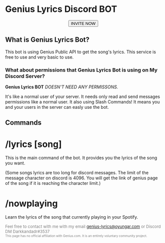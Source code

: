 # Genius Lyrics Discord BOT

<link rel="preconnect" href="https://fonts.gstatic.com"> 
<link type="text/css" rel="stylesheet" href="style.css" />
<link href="https://fonts.googleapis.com/css2?family=Bebas+Neue&display=swap" rel="stylesheet">
<link rel="icon" type="image/x-icon" href="favicon.ico">

<center><a href="https://discord.com/oauth2/authorize?client_id=907979765909180506&scope=bot%20applications.commands"><button>INVITE NOW</button></a></center>

## What is Genius Lyrics Bot?
This bot is using Genius Public API to get the song's lyrics. This service is free to use and very basic to use.
### What about permissions that Genius Lyrics Bot is using on My Discord Server?
**Genius Lyrics BOT** _DOESN'T NEED ANY PERMISSONS._

It's like a normal user of your server. It needs only read and send messages permissions like a normal user. 
It also using Slash Commands! It means you and your users in the server can easly use the bot.

## Commands
# /lyrics [song]
  This is the main command of the bot. It provides you the lyrics of the song you want.
  
  (Some songs lyrics are too long for discord messages. The limit of the message character on discord is 4096. You will get the link of genius page of the song if it is reaching the character limit.)
# /nowplaying
  Learn the lyrics of the song that currently playing in your Spotify.

<font color="gray" size="2">Feel free to contact with me with my email <a href="mailto:genius-lyrics@oyungar.com">genius-lyrics@oyungar.com</a> or Discord DM Darkkandadr#3537</font>
<br>
<font color="gray" size="1"> This page has no official affiliation with Genius.com. It is an entirely voluntary community project.</font>
